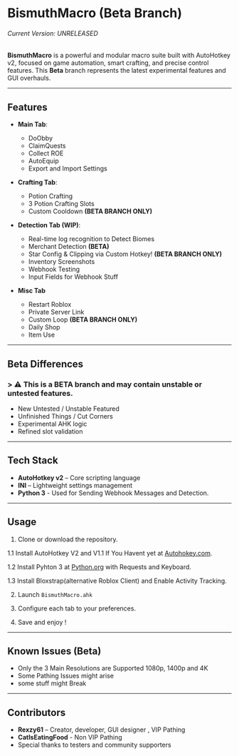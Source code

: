 # BismuthMacro (Beta Branch)
###### Current Version: UNRELEASED
**BismuthMacro** is a powerful and modular macro suite built with AutoHotkey v2, focused on game automation, smart crafting, and precise control features. This **Beta** branch represents the latest experimental features and GUI overhauls.

---

##  Features
- **Main Tab**:
  - DoObby
  - ClaimQuests
  - Collect ROE
  - AutoEquip
  - Export and Import Settings

- **Crafting Tab**: 
  - Potion Crafting
  - 3 Potion Crafting Slots
  - Custom Cooldown **(BETA BRANCH ONLY)**

-  **Detection Tab (WIP)**:
   - Real-time log recognition to Detect Biomes
   - Merchant Detection **(BETA)**
   - Star Config & Clipping via Custom Hotkey! **(BETA BRANCH ONLY)**
   - Inventory Screenshots
   - Webhook Testing
   - Input Fields for Webhook Stuff
  
- **Misc Tab**
  - Restart Roblox
  - Private Server Link
  - Custom Loop **(BETA BRANCH ONLY)**
  - Daily Shop
  - Item Use

---

##  Beta Differences

### > ⚠️ This is a **BETA** branch and may contain unstable or untested features.

- New Untested / Unstable Featured
- Unfinished Things / Cut Corners
- Experimental AHK logic
- Refined slot validation

---

##  Tech Stack

- **AutoHotkey v2** – Core scripting language
- **INI** – Lightweight settings management
- **Python 3** - Used for Sending Webhook Messages and Detection.

---

## Usage

1. Clone or download the repository.

1.1 Install AutoHotkey V2 and V1.1 If You Havent yet at [Autohokey.com](https://www.autohotkey.com/download).

1.2 Install Pyhton 3 at [Python.org](https://www.python.org/downloads) with Requests and Keyboard.

1.3 Install Bloxstrap(alternative Roblox Client) and Enable Activity Tracking.

2. Launch `BismuthMacro.ahk`

3. Configure each tab to your preferences.

4. Save and enjoy !

---

## Known Issues (Beta)

- Only the 3 Main Resolutions are Supported 1080p, 1400p and 4K
- Some Pathing Issues might arise
- some stuff might Break

---

## Contributors

- **Rexzy61** – Creator, developer, GUI designer , VIP Pathing
- **CatIsEatingFood** - Non VIP Pathing
- Special thanks to testers and community supporters
